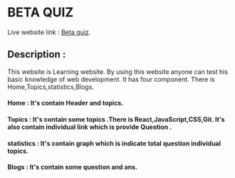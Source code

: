 # BETA QUIZ

Live website link : [Beta quiz](https://github.com/facebook/create-react-app).

## Description :

This website is Learning website. By using this website anyone can test his basic knowledge of web development.
It has four component. There is Home,Topics,statistics,Blogs.
#### Home : It's contain Header and topics.

#### Topics : It's contain some topics .There is React,JavaScript,CSS,Git. It's also contain individual link which is provide Question .
#### statistics : It's contain graph which is indicate total question individual topics.
#### Blogs : It's contain some question and ans.


